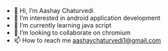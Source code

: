 - 👋 Hi, I’m Aashay Chaturvedi
- 👀 I’m interested in android application development
- 🌱 I’m currently learning java script
- 💞️ I’m looking to collaborate on chromium
- 📫 How to reach me aashaychaturvedi1@gmail.com

<!---
aashay5/aashay is a ✨ special ✨ repository because its `README.md` (this file) appears on your GitHub profile.
You can click the Preview link to take a look at your changes.
--->
